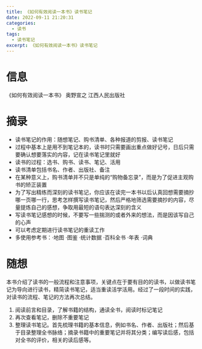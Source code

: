 ```yaml
---
title: 《如何有效阅读一本书》读书笔记
date: 2022-09-11 21:20:31
categories: 
  - 读书
tags: 
  - 读书笔记
excerpt: 《如何有效阅读一本书》读书笔记
---
```


# 信息

《如何有效阅读一本书》 奥野宣之 江西人民出版社

# 摘录

- 读书笔记的作用：随想笔记、购书清单、各种报道的剪报、读书笔记
- 过程中基本上是用不到笔记本的，读书时只需要画出重点做好记号，日后只需要确认想要落实的内容，记在读书笔记里就好
- 读书的过程：选书、购书、读书、笔记、活用
- 读书清单包括书名、作者、出版社、备注
- 在某种意义上，购书清单并不只是单纯的“购物备忘录”，而是为了促进主观购书的矫正装置
- 为了写出精练而深刻的读书笔记，你应该在读完一本书以后认真回想需要摘抄哪一页哪一行，思考怎样撰写读书笔记，然后严格地筛选需要摘抄的内容，尽量提炼自己的感想，争取用最短的语句表达深刻的含义
- 写读书笔记感想的时候，不要写一些揣测的或者外来的想法，而是因该写自己的心声
- 可以考虑定期进行读书笔记的重读工作
- 多使用参考书：·地图 ·图鉴 ·统计数据 ·百科全书 ·年表 ·词典

# 随想

本书介绍了读书的一般流程和注意事项，关键点在于要有目的的读书，以做读书笔记为导向进行读书，精简读书笔记，适当重读活学活用。经过了一段时间的实践，对读书的流程、笔记的方法再次总结。

1. 阅读前言和目录，了解书籍的结构，通读全书，阅读时标记笔记
2. 再次查看笔记，删除不重要笔记
3. 整理读书笔记。首先梳理书籍的基本信息，例如书名、作者、出版社；然后基于目录整理全书脉络；摘录书籍中的重要笔记并将其分类；编写读后感，包括对全书的评价，相关的读后感等。

